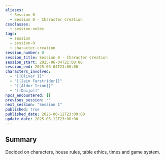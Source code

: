 ```yaml
---
aliases:
  - Session 0
  - Session 0 - Character Creation
cssclasses:
  - session-notes
tags:
  - session
  - session-0
  - character-creation
session_number: 0
session_title: Session 0 - Character Creation
session_start: 2025-06-04T21:00:00
session_end: 2025-06-04T23:00:00
characters_involved:
  - "[[Oliver ]]"
  - "[[Jain Farstrider]]"
  - "[[Aldor Irion]]"
  - "[[Daijo]]"
npcs_encountered: []
previous_session: ""
next_session: "Session 1"
published: true
published_date: 2025-06-12T23:00:00
update_date: 2025-06-12T23:00:00
---
```


## Summary

Decided on characters, house rules, table ethics, times and game system.
